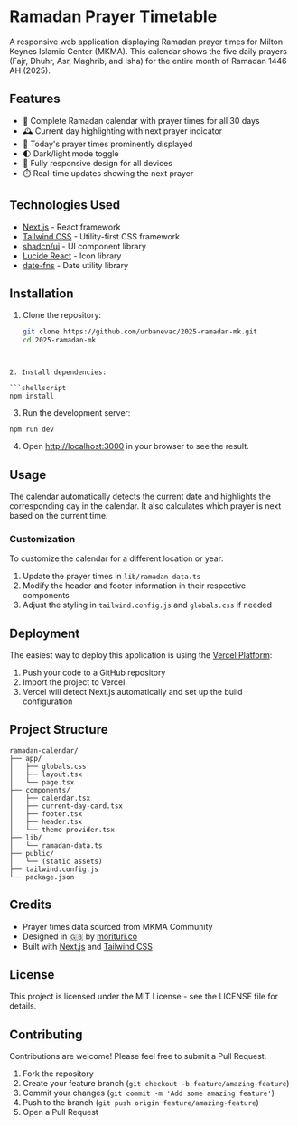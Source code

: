 # Ramadan Prayer Timetable

A responsive web application displaying Ramadan prayer times for Milton Keynes Islamic Center (MKMA). This calendar shows the five daily prayers (Fajr, Dhuhr, Asr, Maghrib, and Isha) for the entire month of Ramadan 1446 AH (2025).

## Features

- 📆 Complete Ramadan calendar with prayer times for all 30 days
- 🕰️ Current day highlighting with next prayer indicator
- 🌙 Today's prayer times prominently displayed
- 🌓 Dark/light mode toggle
- 📱 Fully responsive design for all devices
- ⏱️ Real-time updates showing the next prayer

## Technologies Used

- [Next.js](https://nextjs.org/) - React framework
- [Tailwind CSS](https://tailwindcss.com/) - Utility-first CSS framework
- [shadcn/ui](https://ui.shadcn.com/) - UI component library
- [Lucide React](https://lucide.dev/) - Icon library
- [date-fns](https://date-fns.org/) - Date utility library

## Installation

1. Clone the repository:
   ```bash
   git clone https://github.com/urbanevac/2025-ramadan-mk.git
   cd 2025-ramadan-mk
  ```


2. Install dependencies:

```shellscript
npm install
```

3. Run the development server:

```shellscript
npm run dev
```


4. Open [http://localhost:3000](http://localhost:3000) in your browser to see the result.


## Usage

The calendar automatically detects the current date and highlights the corresponding day in the calendar. It also calculates which prayer is next based on the current time.

### Customization

To customize the calendar for a different location or year:

1. Update the prayer times in `lib/ramadan-data.ts`
2. Modify the header and footer information in their respective components
3. Adjust the styling in `tailwind.config.js` and `globals.css` if needed


## Deployment

The easiest way to deploy this application is using the [Vercel Platform](https://vercel.com/new):

1. Push your code to a GitHub repository
2. Import the project to Vercel
3. Vercel will detect Next.js automatically and set up the build configuration


## Project Structure

```plaintext
ramadan-calendar/
├── app/
│   ├── globals.css
│   ├── layout.tsx
│   └── page.tsx
├── components/
│   ├── calendar.tsx
│   ├── current-day-card.tsx
│   ├── footer.tsx
│   ├── header.tsx
│   └── theme-provider.tsx
├── lib/
│   └── ramadan-data.ts
├── public/
│   └── (static assets)
├── tailwind.config.js
└── package.json
```

## Credits

- Prayer times data sourced from MKMA Community
- Designed in 🇬🇧 by [morituri.co](https://morituri.co)
- Built with [Next.js](https://nextjs.org/) and [Tailwind CSS](https://tailwindcss.com/)


## License

This project is licensed under the MIT License - see the LICENSE file for details.

## Contributing

Contributions are welcome! Please feel free to submit a Pull Request.

1. Fork the repository
2. Create your feature branch (`git checkout -b feature/amazing-feature`)
3. Commit your changes (`git commit -m 'Add some amazing feature'`)
4. Push to the branch (`git push origin feature/amazing-feature`)
5. Open a Pull Request



   
